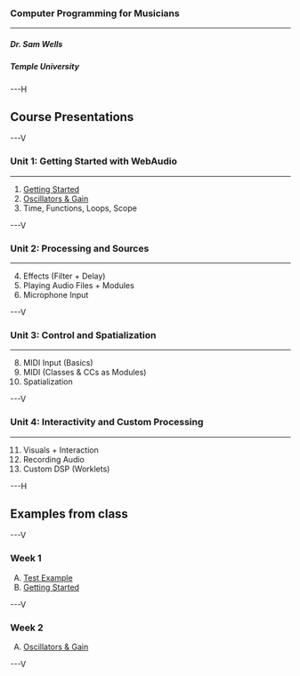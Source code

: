 ### Computer Programming for Musicians

---
##### Dr. Sam Wells
##### Temple University
---H
<!-- .slide: id="presentations" -->
## Course Presentations

---V
<!-- .slide: id="presentations.Unit.1" -->
### Unit 1: Getting Started with WebAudio

---
1. [Getting Started](presentations/week1.html)
2. [Oscillators & Gain](presentations/week2.html)
3. Time, Functions, Loops, Scope

---V

<!-- .slide: id="presentations.Unit.2" -->
### Unit 2: Processing and Sources

---
4. Effects (Filter + Delay)
5. Playing Audio Files + Modules
6. Microphone Input

---V

### Unit 3: Control and Spatialization

---
8. MIDI Input (Basics)
9. MIDI (Classes & CCs as Modules)
10. Spatialization

---V
### Unit 4: Interactivity and Custom Processing

---
11. Visuals + Interaction
12. Recording Audio
13. Custom DSP (Worklets)

---H

## Examples from class

---V
### Week 1
<ol style="list-style-type: upper-alpha;">
    <li>
        <a href="../examples/ic-1a-additive-synth/index.html">Test Example</a>
    </li>
    <li>
        <a href="../examples/ic-1b-getting-started/index.html">Getting Started</a>
    </li>
</ol>

---V

### Week 2
<ol style="list-style-type: upper-alpha;">
    <li>
        <a href="../examples/ic-2a-multiOscillator/index.html">Oscillators & Gain</a>
    </li>

</ol>

---V


